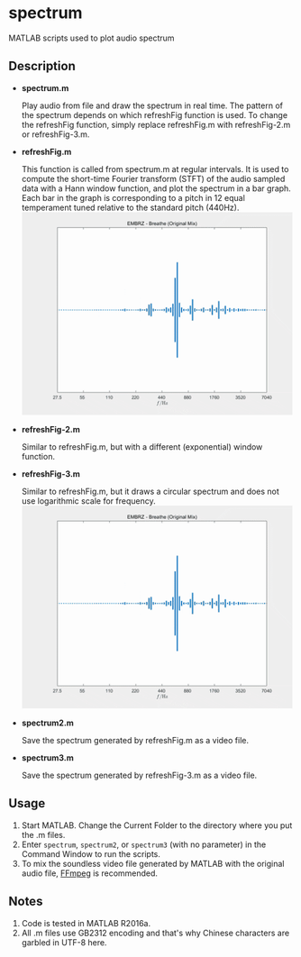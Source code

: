 # spectrum

MATLAB scripts used to plot audio spectrum

## Description

+ **spectrum.m**

    Play audio from file and draw the spectrum in real time. The pattern of the spectrum depends on which refreshFig function is used. To change the refreshFig function, simply replace refreshFig.m with refreshFig-2.m or refreshFig-3.m. 

+ **refreshFig.m**

    This function is called from spectrum.m at regular intervals. It is used to compute the short-time Fourier transform (STFT) of the audio sampled data with a Hann window function, and plot the spectrum in a bar graph. Each bar in the graph is corresponding to a pitch in 12 equal temperament tuned relative to the standard pitch (440Hz). 
    ![demo1](demo/EMBRZ%20-%20Breathe%20(Original%20Mix)-1.gif?raw=true)

+ **refreshFig-2.m**

    Similar to refreshFig.m, but with a different (exponential) window function. 

+ **refreshFig-3.m**

    Similar to refreshFig.m, but it draws a circular spectrum and does not use logarithmic scale for frequency. 
    ![demo2](demo/EMBRZ%20-%20Breathe%20(Original%20Mix)-1.gif?raw=true)

+ **spectrum2.m**

    Save the spectrum generated by refreshFig.m as a video file. 

+ **spectrum3.m**

    Save the spectrum generated by refreshFig-3.m as a video file. 

## Usage

1. Start MATLAB. Change the Current Folder to the directory where you put the .m files. 
2. Enter `spectrum`, `spectrum2`, or `spectrum3` (with no parameter) in the Command Window to run the scripts. 
3. To mix the soundless video file generated by MATLAB with the original audio file, [FFmpeg](https://ffmpeg.org) is recommended. 

## Notes

1. Code is tested in MATLAB R2016a. 
2. All .m files use GB2312 encoding and that's why Chinese characters are garbled in UTF-8 here. 
